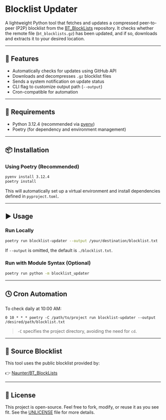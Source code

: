 # Blocklist Updater

A lightweight Python tool that fetches and updates a compressed peer-to-peer (P2P) blocklist from the [BT\_BlockLists](https://github.com/Naunter/BT_BlockLists) repository. It checks whether the remote file (`bt_blocklists.gz`) has been updated, and if so, downloads and extracts it to your desired location.

---

## 🚀 Features

* Automatically checks for updates using GitHub API
* Downloads and decompresses `.gz` blocklist files
* Sends a system notification on update status
* CLI flag to customize output path (`--output`)
* Cron-compatible for automation

---

## 🧱 Requirements

* Python 3.12.4 (recommended via [pyenv](https://github.com/pyenv/pyenv))
* Poetry (for dependency and environment management)

---

## 📦 Installation

### Using Poetry (Recommended)

```bash
pyenv install 3.12.4
poetry install
```

This will automatically set up a virtual environment and install dependencies defined in `pyproject.toml`.

---

## ▶️ Usage

### Run Locally

```bash
poetry run blocklist-updater --output /your/destination/blocklist.txt
```

If `--output` is omitted, the default is `./blocklist.txt`.

### Run with Module Syntax (Optional)

```bash
poetry run python -m blocklist_updater
```

---

## 🕓 Cron Automation

To check daily at 10:00 AM:

```cron
0 10 * * * poetry -C /path/to/project run blocklist-updater --output /desired/path/blocklist.txt
```

> `-C` specifies the project directory, avoiding the need for `cd`.

---

## 🔗 Source Blocklist

This tool uses the public blocklist provided by:

👉 [Naunter/BT\_BlockLists](https://github.com/Naunter/BT_BlockLists)

---

## 🤝 License

This project is open-source. Feel free to fork, modify, or reuse it as you see fit. See the [UNLICENSE](./UNLICENSE) file for more details.
